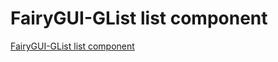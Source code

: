# FairyGUI-GList list component
[FairyGUI-GList list component](https://aiwithcloud.com/2022/09/19/fairygui_glist_list_component/)